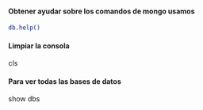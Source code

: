 #### Obtener ayudar sobre los comandos de mongo usamos
```sh
db.help()
```

#### Limpiar la consola
cls

#### Para ver todas las bases de datos
show dbs

